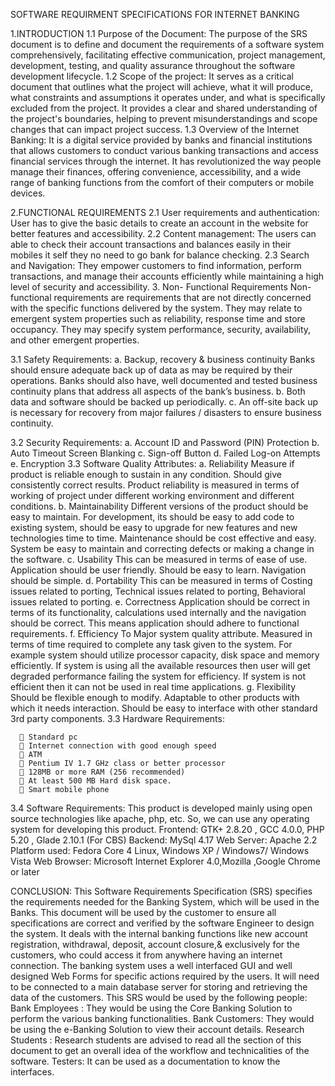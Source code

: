 SOFTWARE REQUIRMENT SPECIFICATIONS FOR INTERNET BANKING

1.INTRODUCTION
  1.1   Purpose of the Document:
The purpose of the SRS document is to define and document the     requirements of a software system comprehensively, facilitating effective communication, project management, development, testing, and quality assurance throughout the software development lifecycle.
1.2	Scope of the project:
It serves as a critical document that outlines what the project will achieve, what it will produce, what constraints and assumptions it operates under, and what is specifically excluded from the project. It provides a clear and shared understanding of the project's boundaries, helping to prevent misunderstandings and scope changes that can impact project success.
1.3	Overview of the Internet Banking:
It is a digital service provided by banks and financial institutions that allows customers to conduct various banking transactions and access financial services through the internet. It has revolutionized the way people manage their finances, offering convenience, accessibility, and a wide range of banking functions from the comfort of their computers or mobile devices.

 2.FUNCTIONAL REQUIREMENTS 
    2.1   User requirements and authentication:
User has to give the basic details to create an account in the website for better features and accessibility.
     2.2    Content management: 
The users can able to check their account transactions and balances easily in their mobiles it self they no need to go bank for balance checking.
   2.3    Search and Navigation:
They empower customers to find information, perform transactions, and manage their accounts efficiently while maintaining a high level of security and accessibility.
3. Non- Functional Requirements
          Non-functional requirements are requirements that are not directly concerned with the specific functions delivered by the system. They may relate to emergent system properties such as reliability, response time and store occupancy. They may specify system performance, security,  availability, and other emergent properties.

   3.1 Safety Requirements:
           a. Backup, recovery & business continuity Banks should ensure adequate back up of data as may be required by their operations. Banks should also have, well documented and tested business continuity plans that address all aspects of the bank’s business.
         b. Both data and software should be backed up periodically. 
         c. An off-site back up is necessary for recovery from major failures / disasters to ensure business continuity.

  3.2 Security Requirements: 
a. Account ID and Password (PIN) Protection 
b. Auto Timeout Screen Blanking 
c. Sign-off Button 
d. Failed Log-on Attempts 
e. Encryption 
3.3 Software Quality Attributes: 
a. Reliability 
Measure if product is reliable enough to sustain in any condition. 
Should give consistently correct results. Product reliability is 
measured in terms of working of project under different working 
environment and different conditions. 
b. Maintainability 
Different versions of the product should be easy to maintain. For 
development, its should be easy to add code to existing system, 
should be easy to upgrade for new features and new technologies 
time to time. Maintenance should be cost effective and easy. System 
be easy to maintain and correcting defects or making a change in the 
software. 
c. Usability 
This can be measured in terms of ease of use. Application should be 
user friendly. Should be easy to learn. Navigation should be simple. 
d. Portability 
This can be measured in terms of Costing issues related to porting, 
Technical issues related to porting, Behavioral issues related to porting.
 e. Correctness 
Application should be correct in terms of its functionality, 
calculations used internally and the navigation should be correct. This 
means application should adhere to functional requirements. 
f. Efficiency 
To Major system quality attribute. Measured in terms of time 
required to complete any task given to the system. For example 
system should utilize processor capacity, disk space and memory 
efficiently. If system is using all the available resources then user 
will get degraded performance failing the system for efficiency. If 
system is not efficient then it can not be used in real time 
applications. 
g. Flexibility 
Should be flexible enough to modify. Adaptable to other products 
with which it needs interaction. Should be easy to interface with 
other standard 3rd party components.
3.3 Hardware Requirements: 

       Standard pc 
       Internet connection with good enough speed 
       ATM 
       Pentium IV 1.7 GHz class or better processor 
       128MB or more RAM (256 recommended) 
       At least 500 MB Hard disk space. 
       Smart mobile phone
3.4 Software Requirements:
This product is developed mainly using open source technologies like apache, php,  etc. So, we can use any operating system for developing this product. 
Frontend: GTK+ 2.8.20 , GCC 4.0.0, PHP 5.20 , Glade 2.10.1 (For CBS) 
Backend: MySql 4.17 
Web Server: Apache 2.2 
Platform used: Fedora Core 4 Linux, Windows XP / Windows7/ Windows Vista 
Web Browser: Microsoft Internet Explorer 4.0,Mozilla ,Google Chrome or later

CONCLUSION:
This Software Requirements Specification (SRS) specifies the requirements needed for the Banking System, which will be used in the Banks. This document will be used by the customer to ensure all specifications are correct and verified by the software Engineer to design the system. It deals with the internal banking functions like new account registration, withdrawal, deposit, account closure,& exclusively for the customers, who could access it from anywhere having an internet connection. The banking system uses a well interfaced GUI and well designed Web Forms for specific actions required by the users. It will need to be connected to a main database server for storing and retrieving the data of the customers. 
This SRS would be used by the following people: 
Bank Employees : They would be using the Core Banking Solution to 
perform the various banking functionalities. 
Bank Customers: They would be using the e-Banking Solution to view their account details. 
Research Students : Research students are advised to read all the section of this document to get an overall idea of the workflow and technicalities of the software. 
Testers: It can be used as a documentation to know the interfaces.


